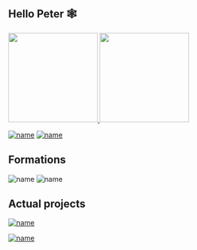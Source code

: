 ## Hello Peter 🕸️
 <div>
  <a href="https://github.com/akirahx">
  <img height="180em" src="https://github-readme-stats.vercel.app/api?username=akirahx&show_icons=true&theme=dracula&include_all_commits=true&count_private=true"/>
  <img height="180em" src="https://github-readme-stats.vercel.app/api/top-langs/?username=akirahx&layout=compact&langs_count=7&theme=dracula"/>
</div>
 
[![name](https://img.shields.io/badge/Telegram-2CA5E0?style=for-the-badge&logo=telegram&logoColor=white)](https://t.me/akirahx) [![name](https://img.shields.io/badge/WhatsApp-25D366?style=for-the-badge&logo=whatsapp&logoColor=white)](https://wa.me/5511973584242)

## Formations

 ![name](https://img.shields.io/badge/HTTP-100%25-blueviolet?style=for-the-badge)
 ![name](https://img.shields.io/badge/NodeJs-10%25-blueviolet?style=for-the-badge)
 
## Actual projects
 
 [![name](https://img.shields.io/badge/Sendzap-70%25-blueviolet?style=for-the-badge)](https://github.com/AkirahX/sendzap)
 
 [![name](https://img.shields.io/badge/NiBot-10%25-blueviolet?style=for-the-badge)](https://github.com/AkirahX/ni-bot)
 
